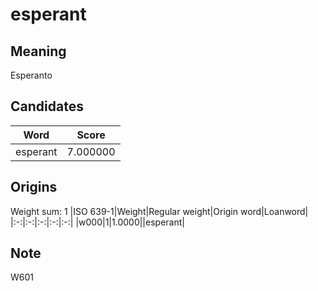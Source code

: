 # esperant

## Meaning

Esperanto

## Candidates

|Word|Score|
|:-:|:-:|
|esperant|7.000000|

## Origins

Weight sum: 1
|ISO 639-1|Weight|Regular weight|Origin word|Loanword|
|:-:|:-:|:-:|:-:|:-:|
|w000|1|1.0000||esperant|

## Note

W601
